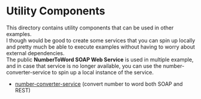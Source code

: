 # Utility Components
This directory contains utility components that can be used in other examples.<br>
I though would be good to create some services that you can spin up locally and pretty much be able to execute examples
without having to worry about external dependencies.<br>
The public **NumberToWord SOAP Web Service** is used in multiple example, and in case that service is no longer available, you can use the
number-converter-service to spin up a local instance of the service.

- [number-converter-service](number-converter-service/README.md) (convert number to word both SOAP and REST)
